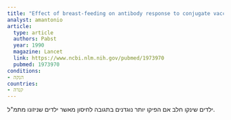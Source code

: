 ```yaml
---
title: "Effect of breast-feeding on antibody response to conjugate vaccine"
analyst: amantonio
article:
  type: article
  authors: Pabst
  year: 1990
  magazine: Lancet
  link: https://www.ncbi.nlm.nih.gov/pubmed/1973970
  pubmed: 1973970
conditions:
- הנקה
countries:
- קנדה
---
```


ילדים שינקו חלב אם הפיקו יותר נוגדנים בתגובה לחיסון מאשר ילדים שניזונו מתמ"ל.
